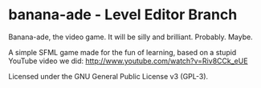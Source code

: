 banana-ade - Level Editor Branch
==========

Banana-ade, the video game. It will be silly and brilliant. Probably. Maybe.

A simple SFML game made for the fun of learning, based on a stupid YouTube video we did:
http://www.youtube.com/watch?v=Riv8CCk_eUE

Licensed under the GNU General Public License v3 (GPL-3).